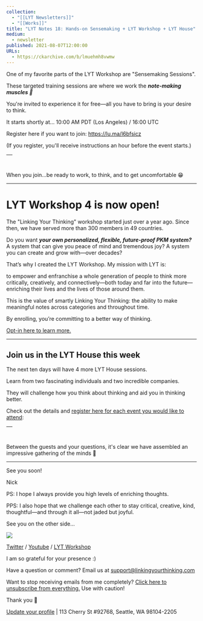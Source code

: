 ```yaml
---
collection:
  - "[[LYT Newsletters]]"
  - "[[Works]]"
title: "LYT Notes 18: Hands-on Sensemaking + LYT Workshop + LYT House"
medium:
  - newsletter
published: 2021-08-07T12:00:00
URLs:
  - https://ckarchive.com/b/lmuehmh8vwmw
---
```


One of my favorite parts of the LYT Workshop are "Sensemaking Sessions".

These targeted training sessions are where we work the ***note-making muscles 💪***

You're invited to experience it for free—all you have to bring is your desire to think.

It starts shortly at… 10:00 AM PDT (Los Angeles) / 16:00 UTC

Register here if you want to join: <https://lu.ma/l6bfsicz>​

(If you register, you'll receive instructions an hour before the event starts.)

| ​ |
| --- |

When you join…be ready to work, to think, and to get uncomfortable 😁

---

# LYT Workshop 4 is now open!

The "Linking Your Thinking" workshop started just over a year ago. Since then, we have served more than 300 members in 49 countries.

Do you want ***your own personalized, flexible, future-proof PKM system?*** A system that can give you peace of mind and tremendous joy? A system you can create and grow with—over decades?

That’s why I created the LYT Workshop. My mission with LYT is:

to empower and enfranchise a whole generation of people to think more critically, creatively, and connectively—both today and far into the future—enriching their lives and the lives of those around them.

This is the value of smartly Linking Your Thinking: the ability to make meaningful notes across categories and throughout time.

By enrolling, you’re committing to a better way of thinking.

​[Opt-in here to learn more.](https://publish.obsidian.md/lyt-kit/Umami/BLE+Incoming...)​

---

## Join us in the LYT House this week

The next ten days will have 4 more LYT House sessions.

Learn from two fascinating individuals and two incredible companies.

They will challenge how you think about thinking and aid you in thinking better.

Check out the details and [register here for each event you would like to attend](https://lu.ma/NickMilo):

| ​ |
| --- |

Between the guests and your questions, it's clear we have assembled an impressive gathering of the minds 🙌

---

See you soon!

Nick

PS: I hope I always provide you high levels of enriching thoughts.

PPS: I also hope that we challenge each other to stay critical, creative, kind, thoughtful—and through it all—not jaded but joyful.

See you on the other side…

![](https://embed.filekitcdn.com/e/dv87Nny89souiCFyZqnEgh/t5xLoqQjMXTWs4akdeAMSG/email)

[Twitter](https://twitter.com/NickMilo) / [Youtube](https://www.youtube.com/channel/UC85D7ERwhke7wVqskV_DZUA) / [LYT Workshop](https://www.linkingyourthinking.com/)

I am so grateful for your presence :)

Have a question or comment? Email us at
[support@linkingyourthinking.com](mailto:support@linkingyourthinking.com)

Want to stop receiving emails from me completely? [Click here to unsubscribe from everything.](https://preview.convertkit-mail2.com/unsubscribe) Use with caution!

Thank you 🙏

[Update your profile](https://preview.convertkit-mail2.com/preferences) | 113 Cherry St #92768, Seattle, WA 98104-2205

